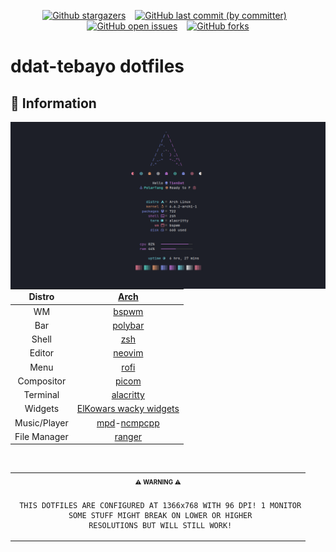 <!-- BADGES -->

<div align="center">

[![Github stargazers](https://img.shields.io/github/stars/ddat-tebayo/dotfiles?color=e3b341&label=Stargazers&logo=github)](https://github.com/ddat-tebayo/dotfiles/stargazers)
&ensp;
[![GitHub last commit (by committer)](https://img.shields.io/github/last-commit/ddat-tebayo/dotfiles?color=79dcaa&label=Last%20commit&logo=git&logoColor=ffffff)](https://github.com/ddat-tebayo/dotfiles/commits/master)
&ensp;
[![GitHub open issues](https://img.shields.io/github/issues/ddat-tebayo/dotfiles?color=e05f65&label=Issues&logo=flatpak&logoColor=ffffff)](https://github.com/ddat-tebayo/dotfiles/issues)
&ensp;
[![GitHub forks](https://img.shields.io/github/forks/ddat-tebayo/dotfiles?style=social)](https://github.com/ddat-tebayo/dotfiles/network/members)

</div>

# ddat-tebayo dotfiles

## 🌿 Information

<img src="assets/fetch.png" alt="Linux Fetch" align="right" width="650">

|Distro|[Arch](https://archlinux.org/)|
|:---:|:---:|
|WM|[bspwm](https://github.com/baskerville/bspwm)|
|Bar|[polybar](https://github.com/polybar/polybar)|
|Shell|[zsh](https://archlinux.org/packages/extra/x86_64/zsh/)|
|Editor|[neovim](https://github.com/neovim/neovim)| 
|Menu|[rofi](https://github.com/davatorium/rofi)|
|Compositor|[picom](https://archlinux.org/packages/community/x86_64/picom/)|
|Terminal|[alacritty](https://github.com/alacritty/alacritty)|
|Widgets|[ElKowars wacky widgets ](https://github.com/elkowar/eww)|
|Music/Player|[mpd](https://archlinux.org/packages/extra/x86_64/mpd/)-[ncmpcpp](https://archlinux.org/packages/community/x86_64/ncmpcpp/)|
|File Manager|[ranger](https://archlinux.org/packages/extra/x86_64/thunar/)|

<br>

<table align="center">
   <tr>
      <th align="center">
         <sup><sub>⚠️ WARNING ⚠️</sub></sup>
      </th>
   </tr>
   <tr>
      <td align="center">
      
      
      
     THIS DOTFILES ARE CONFIGURED AT 1366x768 WITH 96 DPI! 1 MONITOR
     SOME STUFF MIGHT BREAK ON LOWER OR HIGHER
     RESOLUTIONS BUT WILL STILL WORK!
     
   </tr>
</table>